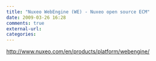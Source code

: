 ```yaml
---
title: "Nuxeo WebEngine (WE) - Nuxeo open source ECM"
date: 2009-03-26 16:28
comments: true
external-url:
categories:
---
```

<http://www.nuxeo.com/en/products/platform/webengine/>
